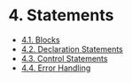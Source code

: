 <!-- This file is generated automatically by infrastructure scripts. Please don't edit by hand. -->

# 4. Statements

-   [4.1. Blocks](./01-blocks/index.md)
-   [4.2. Declaration Statements](./02-declaration-statements/index.md)
-   [4.3. Control Statements](./03-control-statements/index.md)
-   [4.4. Error Handling](./04-error-handling/index.md)
